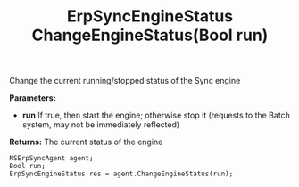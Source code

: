 ﻿---
uid: crmscript_ref_NSErpSyncAgent_ChangeEngineStatus
title: ErpSyncEngineStatus ChangeEngineStatus(Bool run)
intellisense: NSErpSyncAgent.ChangeEngineStatus
keywords: NSErpSyncAgent, ChangeEngineStatus
so.topic: reference
---

Change the current running/stopped status of the Sync engine

**Parameters:**
 - **run** If true, then start the engine; otherwise stop it (requests to the Batch system, may not be immediately reflected)

**Returns:** The current status of the engine

```crmscript
NSErpSyncAgent agent;
Bool run;
ErpSyncEngineStatus res = agent.ChangeEngineStatus(run);
```

